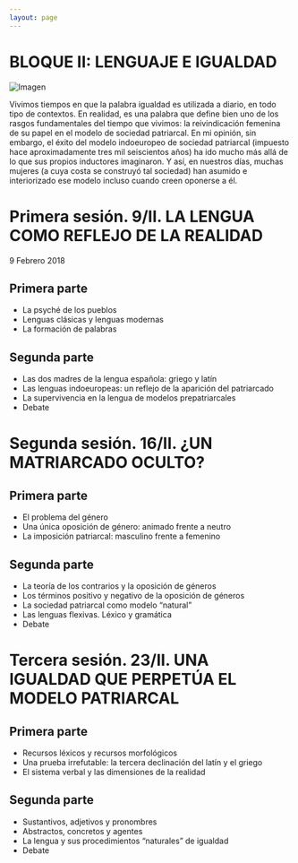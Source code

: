 ```yaml
---
layout: page
---
```


BLOQUE II: LENGUAJE E IGUALDAD
==============================

![Imagen](/fragilidad-memoria/assets/images/2.jpg "Titulo")

Vivimos tiempos en que la palabra igualdad es utilizada a diario, en todo tipo de contextos. En realidad, es una palabra que define bien uno de los rasgos fundamentales del tiempo que vivimos: la reivindicación femenina de su papel en el modelo de sociedad patriarcal. En mi opinión, sin embargo, el éxito del modelo indoeuropeo de sociedad patriarcal (impuesto hace aproximadamente tres mil seiscientos años) ha ido mucho más allá de lo que sus propios inductores imaginaron. Y así, en nuestros días, muchas mujeres (a cuya costa se construyó tal sociedad) han asumido e interiorizado ese modelo incluso cuando creen oponerse a él.

# Primera sesión. 9/II. LA LENGUA COMO REFLEJO DE LA REALIDAD
9 Febrero 2018
## Primera parte
* La psyché de los pueblos
* Lenguas clásicas y lenguas modernas
* La formación de palabras

## Segunda parte

* Las dos madres de la lengua española: griego y latín
* Las lenguas indoeuropeas: un reflejo de la aparición del patriarcado
* La supervivencia en la lengua de modelos prepatriarcales
* Debate

# Segunda sesión. 16/II. ¿UN MATRIARCADO OCULTO?
## Primera parte
* El problema del género
* Una única oposición de género: animado frente a neutro
* La imposición patriarcal: masculino frente a femenino

## Segunda parte
* La teoría de los contrarios y la oposición de géneros
* Los términos positivo y negativo de la oposición de géneros
* La sociedad patriarcal como modelo “natural”
* Las lenguas flexivas. Léxico y gramática
* Debate

# Tercera sesión. 23/II. UNA IGUALDAD QUE PERPETÚA EL MODELO PATRIARCAL
## Primera parte
* Recursos léxicos y recursos morfológicos
* Una prueba irrefutable: la tercera declinación del latín y el griego
* El sistema verbal y las dimensiones de la realidad

## Segunda parte
* Sustantivos, adjetivos y pronombres
* Abstractos, concretos y agentes
* La lengua y sus procedimientos “naturales” de igualdad
* Debate
